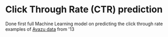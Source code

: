 # Click Through Rate (CTR) prediction

Done first full Machine Learning model on predicting the click through rate examples of [Avazu data](https://www.kaggle.com/c/avazu-ctr-prediction) from '13
